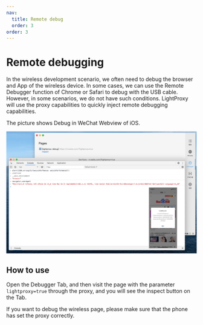 ```yaml
---
nav:
  title: Remote debug
  order: 3
order: 3
---
```


# Remote debugging

In the wireless development scenario, we often need to debug the browser and App of the wireless device. In some cases, we can use the Remote Debugger function of Chrome or Safari to debug with the USB cable.
However, in some scenarios, we do not have such conditions. LightProxy will use the proxy capabilities to quickly inject remote debugging capabilities.

The picture shows Debug in WeChat Webview of iOS.

![img](../imgs/remote-debug.png)

## How to use

Open the Debugger Tab, and then visit the page with the parameter `lightproxy=true` through the proxy, and you will see the inspect button on the Tab.

If you want to debug the wireless page, please make sure that the phone has set the proxy correctly.
